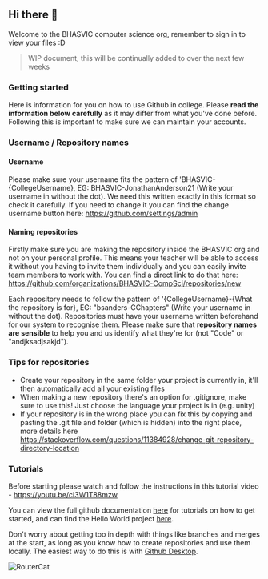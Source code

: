 ## Hi there 👋

Welcome to the BHASVIC computer science org, remember to sign in to view your files :D

> WIP document, this will be continually added to over the next few weeks

### Getting started

Here is information for you on how to use Github in college. Please **read the information below carefully** as it may differ from what you've done before. Following this is important to make sure we can maintain your accounts.

### Username / Repository names

#### Username
Please make sure your username fits the pattern of 'BHASVIC-{CollegeUsername}, EG: BHASVIC-JonathanAnderson21 (Write your username in without the dot). We need this written exactly in this format so check it carefully. If you need to change it you can find the change username button here: https://github.com/settings/admin

#### Naming repositories

Firstly make sure you are making the repository inside the BHASVIC org and not on your personal profile. This means your teacher will be able to access it without you having to invite them individually and you can easily invite team members to work with. You can find a direct link to do that here:
https://github.com/organizations/BHASVIC-CompSci/repositories/new


Each repository needs to follow the pattern of '{CollegeUsername}-{What the repository is for}, EG: "bsanders-CChapters" (Write your username in without the dot). Repositories must have your username written beforehand for our system to recognise them. Please make sure that **repository names are sensible** to help you and us identify what they're for (not "Code" or "andjksadjsakjd").

### Tips for repositories
- Create your repository in the same folder your project is currently in, it'll then automatically add all your existing files
- When making a new repository there's an option for .gitignore, make sure to use this! Just choose the language your project is in (e.g. unity)
- If your repository is in the wrong place you can fix this by copying and pasting the .git file and folder (which is hidden) into the right place, more details here https://stackoverflow.com/questions/11384928/change-git-repository-directory-location

### Tutorials
Before starting please watch and follow the instructions in this tutorial video - https://youtu.be/ci3W1T88mzw

You can view the full github documentation [here](https://docs.github.com/en) for tutorials on how to get started, and can find the Hello World project [here](https://docs.github.com/en/get-started/quickstart/hello-world).

 Don't worry about getting too in depth with things like branches and merges at the start, as long as you know how to create repositories and use them locally. The easiest way to do this is with [Github Desktop](https://docs.github.com/en/desktop/installing-and-configuring-github-desktop/overview/getting-started-with-github-desktop).

![RouterCat](https://user-images.githubusercontent.com/117088088/199063633-6460322c-0f03-4dc6-9cf2-282b245dcaa2.png)

